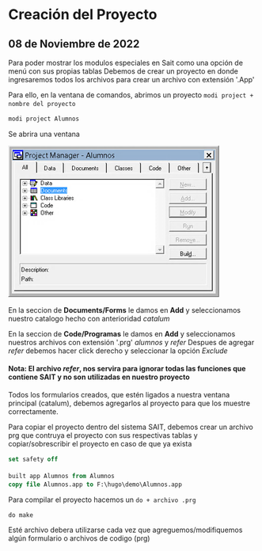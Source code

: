 # Creación del Proyecto

## 08 de Noviembre de 2022

Para poder mostrar los modulos especiales en Sait como una opción de menú con sus propias tablas
Debemos de crear un proyecto en donde ingresaremos todos los archivos para crear un archivo con extensión '.App'

Para ello, en la ventana de comandos, abrimos un proyecto ``` modi project + nombre del proyecto ```

```sql 
modi project Alumnos
```

Se abrira una ventana

![Imagen del Proyecto](https://github.com/sait/hugo/blob/main/alumnos/Documentacion/img/project.png)

En la seccion de **Documents/Forms** le damos en **Add** y seleccionamos nuestro catalogo hecho con anterioridad *catalum*

En la seccion de **Code/Programas** le damos en **Add** y seleccionamos nuestros archivos con extensión '.prg' *alumnos* y *refer*
Despues de agregar *refer* debemos hacer click derecho y seleccionar la opción *Exclude*
#### Nota: El archivo *refer*, nos servira para ignorar todas las funciones que contiene SAIT y no son utilizadas en nuestro proyecto

Todos los formularios creados, que estén ligados a nuestra ventana principal (catalum), debemos agregarlos al proyecto para que los muestre correctamente.

Para copiar el proyecto dentro del sistema SAIT, debemos crear un archivo prg que contruya el proyecto con sus respectivas tablas y copiar/sobrescribir el proyecto en caso de que ya exista

```sql
set safety off

built app Alumnos from Alumnos
copy file Alumnos.app to F:\hugo\demo\Alumnos.app
```

Para compilar el proyecto hacemos un ``` do + archivo .prg ```

```sql
do make
```

Esté archivo debera utilizarse cada vez que agreguemos/modifiquemos algún formulario o archivos de codigo (prg)